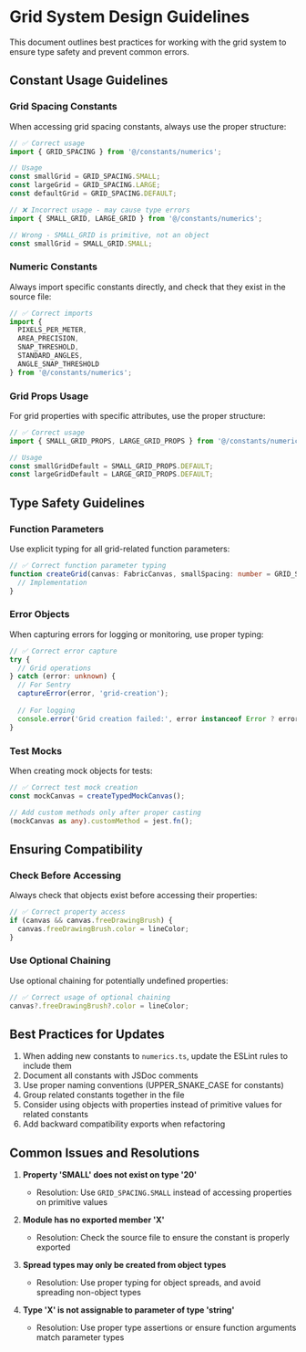 
# Grid System Design Guidelines

This document outlines best practices for working with the grid system to ensure type safety and prevent common errors.

## Constant Usage Guidelines

### Grid Spacing Constants

When accessing grid spacing constants, always use the proper structure:

```typescript
// ✅ Correct usage
import { GRID_SPACING } from '@/constants/numerics';

// Usage
const smallGrid = GRID_SPACING.SMALL;
const largeGrid = GRID_SPACING.LARGE;
const defaultGrid = GRID_SPACING.DEFAULT;
```

```typescript
// ❌ Incorrect usage - may cause type errors
import { SMALL_GRID, LARGE_GRID } from '@/constants/numerics';

// Wrong - SMALL_GRID is primitive, not an object
const smallGrid = SMALL_GRID.SMALL;
```

### Numeric Constants

Always import specific constants directly, and check that they exist in the source file:

```typescript
// ✅ Correct imports
import { 
  PIXELS_PER_METER,
  AREA_PRECISION,
  SNAP_THRESHOLD,
  STANDARD_ANGLES,
  ANGLE_SNAP_THRESHOLD
} from '@/constants/numerics';
```

### Grid Props Usage

For grid properties with specific attributes, use the proper structure:

```typescript
// ✅ Correct usage
import { SMALL_GRID_PROPS, LARGE_GRID_PROPS } from '@/constants/numerics';

// Usage
const smallGridDefault = SMALL_GRID_PROPS.DEFAULT;
const largeGridDefault = LARGE_GRID_PROPS.DEFAULT;
```

## Type Safety Guidelines

### Function Parameters

Use explicit typing for all grid-related function parameters:

```typescript
// ✅ Correct function parameter typing
function createGrid(canvas: FabricCanvas, smallSpacing: number = GRID_SPACING.SMALL) {
  // Implementation
}
```

### Error Objects

When capturing errors for logging or monitoring, use proper typing:

```typescript
// ✅ Correct error capture
try {
  // Grid operations
} catch (error: unknown) {
  // For Sentry
  captureError(error, 'grid-creation');
  
  // For logging
  console.error('Grid creation failed:', error instanceof Error ? error.message : String(error));
}
```

### Test Mocks

When creating mock objects for tests:

```typescript
// ✅ Correct test mock creation
const mockCanvas = createTypedMockCanvas();

// Add custom methods only after proper casting
(mockCanvas as any).customMethod = jest.fn();
```

## Ensuring Compatibility

### Check Before Accessing

Always check that objects exist before accessing their properties:

```typescript
// ✅ Correct property access
if (canvas && canvas.freeDrawingBrush) {
  canvas.freeDrawingBrush.color = lineColor;
}
```

### Use Optional Chaining

Use optional chaining for potentially undefined properties:

```typescript
// ✅ Correct usage of optional chaining
canvas?.freeDrawingBrush?.color = lineColor;
```

## Best Practices for Updates

1. When adding new constants to `numerics.ts`, update the ESLint rules to include them
2. Document all constants with JSDoc comments
3. Use proper naming conventions (UPPER_SNAKE_CASE for constants)
4. Group related constants together in the file
5. Consider using objects with properties instead of primitive values for related constants
6. Add backward compatibility exports when refactoring

## Common Issues and Resolutions

1. **Property 'SMALL' does not exist on type '20'**
   - Resolution: Use `GRID_SPACING.SMALL` instead of accessing properties on primitive values

2. **Module has no exported member 'X'**
   - Resolution: Check the source file to ensure the constant is properly exported

3. **Spread types may only be created from object types**
   - Resolution: Use proper typing for object spreads, and avoid spreading non-object types

4. **Type 'X' is not assignable to parameter of type 'string'**
   - Resolution: Use proper type assertions or ensure function arguments match parameter types
